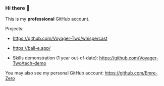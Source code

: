 ### Hi there 👋

This is my **professional** GitHub account.

Projects: 

- https://github.com/Voyager-Two/whispercast

- https://ball-e.app/

- Skills demonstration (1 year out-of-date): https://github.com/Voyager-Two/tech-demo

You may also see my personal GitHub account: https://github.com/Emre-Zero
